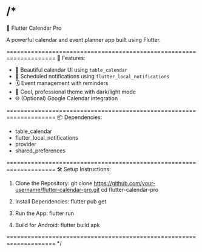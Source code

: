 /*
====================================================================
📱 Flutter Calendar Pro

A powerful calendar and event planner app built using Flutter.

====================================================================
🚀 Features:
- 📅 Beautiful calendar UI using `table_calendar`
- 🔔 Scheduled notifications using `flutter_local_notifications`
- 🗓️ Event management with reminders
- 🎨 Cool, professional theme with dark/light mode
- 🌐 (Optional) Google Calendar integration

====================================================================
📦 Dependencies:
- table_calendar
- flutter_local_notifications
- provider
- shared_preferences

====================================================================
🛠️ Setup Instructions:

1. Clone the Repository:
   git clone https://github.com/your-username/flutter-calendar-pro.git
   cd flutter-calendar-pro

2. Install Dependencies:
   flutter pub get

3. Run the App:
   flutter run

4. Build for Android:
   flutter build apk

====================================================================
*/
